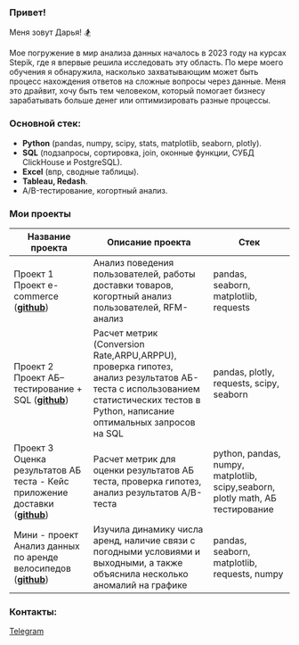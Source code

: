 ### Привет!

Меня зовут Дарья! :snowboarder:

Мое погружение в мир анализа данных началось в 2023 году на курсах Stepik, где я впервые решила исследовать эту область. По мере моего обучения я обнаружила, насколько захватывающим может быть процесс нахождения ответов на сложные вопросы через данные. Меня это драйвит, хочу быть тем человеком, который помогает бизнесу зарабатывать больше денег или оптимизировать разные процессы.

### Основной стек:
- **Python** (pandas, numpy, scipy, stats, matplotlib, seaborn, plotly).
- **SQL** (подзапросы, сортировка, join, оконные функции, СУБД ClickHouse и PostgreSQL).
- **Excel** (впр, сводные таблицы).
- **Tableau, Redash**.
- A/B-тестирование, когортный анализ.

### Мои проекты
|Название проекта| Описание проекта| Стек|
|----------------|-----------------|-----|
|Проект 1  Проект e-commerce  (__[github](https://github.com/dr-darya/project_1_e-commerce)__)|Анализ поведения пользователей, работы доставки товаров, когортный анализ пользователей, RFM-анализ|pandas, seaborn, matplotlib, requests|
|Проект 2 Проект АБ–тестирование + SQL  (__[github](https://github.com/dr-darya/project_2_ab_test)__)|Расчет метрик (Conversion Rate,ARPU,ARPPU), проверка гипотез, анализ результатов АБ-теста с использованием статистических тестов в Python, написание оптимальных запросов на SQL|pandas, plotly, requests, scipy, seaborn|
|Проект 3 Оценка результатов АБ теста - Кейс приложение доставки  (__[github](https://github.com/dr-darya/project_3_ab_test_delivery_app)__)|Расчет метрик для оценки результатов АБ теста, проверка гипотез, анализ результатов А/B-теста |python, pandas, numpy, matplotlib, scipy,seaborn, plotly math, АБ тестирование|
|Мини - проект Анализ данных по аренде велосипедов  (__[github](https://github.com/dr-darya/mini_project_london)__)| Изучила динамику числа аренд, наличие связи с погодными условиями и выходными, а также объяснила несколько аномалий на графике|pandas, seaborn, matplotlib, requests, numpy|


### Контакты:
[Telegram](https://t.me/mdr_darya)



<!---
dr-darya/dr-darya is a ✨ special ✨ repository because its `README.md` (this file) appears on your GitHub profile.
You can click the Preview link to take a look at your changes.
--->
